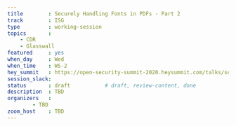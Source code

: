 ```yaml
---
title        : Securely Handling Fonts in PDFs - Part 2
track        : ISG
type         : working-session
topics       :
    - CDR
    - Glasswall
featured     : yes
when_day     : Wed
when_time    : WS-2
hey_summit   : https://open-security-summit-2020.heysummit.com/talks/securely-handling-fonts-in-pdfs-part-2-2pm-bst/
session_slack: 
status       : draft           # draft, review-content, done
description  : TBD
organizers   :
        - TBD
zoom_host    : TBD
---
```

